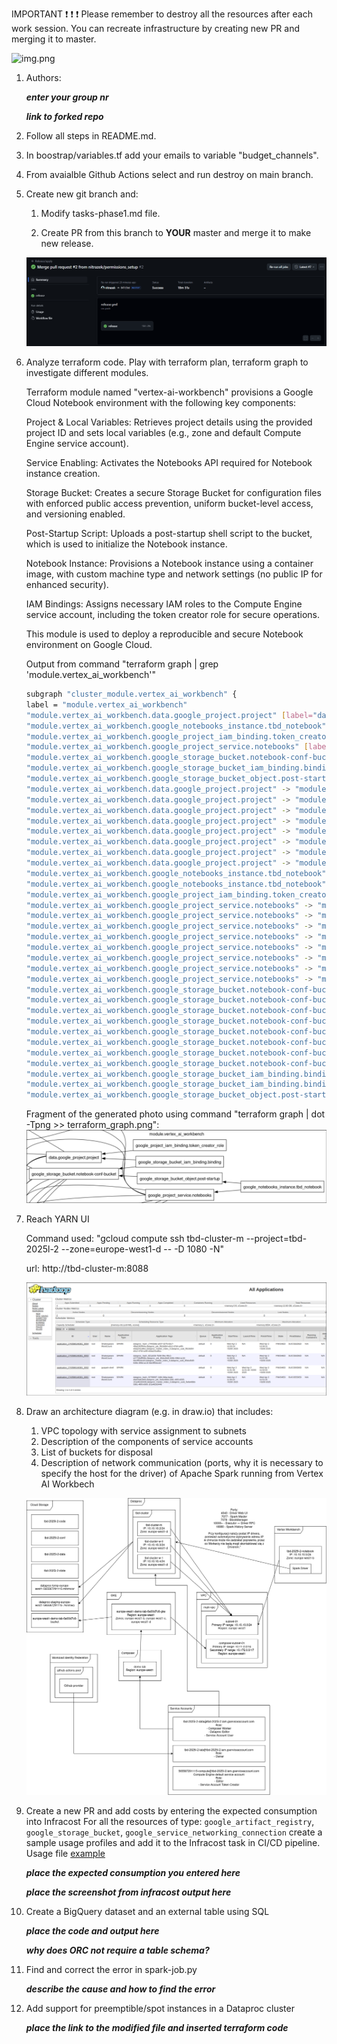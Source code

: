 IMPORTANT ❗ ❗ ❗ Please remember to destroy all the resources after each work session. You can recreate infrastructure by creating new PR and merging it to master.
  
![img.png](doc/figures/destroy.png)

1. Authors:

   ***enter your group nr***

   ***link to forked repo***
   
2. Follow all steps in README.md.

3. In boostrap/variables.tf add your emails to variable "budget_channels".

4. From avaialble Github Actions select and run destroy on main branch.
   
5. Create new git branch and:
    1. Modify tasks-phase1.md file.
    
    2. Create PR from this branch to **YOUR** master and merge it to make new release. 
    
    ![img.png](doc/reports/workflow-succeed.png)


6. Analyze terraform code. Play with terraform plan, terraform graph to investigate different modules.

    Terraform module named "vertex-ai-workbench" provisions a Google Cloud Notebook environment with the following key components:

    Project & Local Variables:
    Retrieves project details using the provided project ID and sets local variables (e.g., zone and default Compute Engine service account).

    Service Enabling:
    Activates the Notebooks API required for Notebook instance creation.

    Storage Bucket:
    Creates a secure Storage Bucket for configuration files with enforced public access prevention, uniform bucket-level access, and versioning enabled.

    Post-Startup Script:
    Uploads a post-startup shell script to the bucket, which is used to initialize the Notebook instance.

    Notebook Instance:
    Provisions a Notebook instance using a container image, with custom machine type and network settings (no public IP for enhanced security).

    IAM Bindings:
    Assigns necessary IAM roles to the Compute Engine service account, including the token creator role for secure operations.

    This module is used to deploy a reproducible and secure Notebook environment on Google Cloud.

    Output from command "terraform graph | grep 'module\.vertex_ai_workbench'"
    ```bash
    subgraph "cluster_module.vertex_ai_workbench" {
    label = "module.vertex_ai_workbench"
    "module.vertex_ai_workbench.data.google_project.project" [label="data.google_project.project"];
    "module.vertex_ai_workbench.google_notebooks_instance.tbd_notebook" [label="google_notebooks_instance.tbd_notebook"];
    "module.vertex_ai_workbench.google_project_iam_binding.token_creator_role" [label="google_project_iam_binding.token_creator_role"];
    "module.vertex_ai_workbench.google_project_service.notebooks" [label="google_project_service.notebooks"];
    "module.vertex_ai_workbench.google_storage_bucket.notebook-conf-bucket" [label="google_storage_bucket.notebook-conf-bucket"];
    "module.vertex_ai_workbench.google_storage_bucket_iam_binding.binding" [label="google_storage_bucket_iam_binding.binding"];
    "module.vertex_ai_workbench.google_storage_bucket_object.post-startup" [label="google_storage_bucket_object.post-startup"];
    "module.vertex_ai_workbench.data.google_project.project" -> "module.jupyter_docker_image.docker_registry_image.jupyterlab";
    "module.vertex_ai_workbench.data.google_project.project" -> "module.vpc.google_compute_firewall.default-internal-allow-all";
    "module.vertex_ai_workbench.data.google_project.project" -> "module.vpc.google_compute_firewall.fw-allow-ingress-from-iap";
    "module.vertex_ai_workbench.data.google_project.project" -> "module.vpc.module.cloud-router.google_compute_router_nat.nats";
    "module.vertex_ai_workbench.data.google_project.project" -> "module.vpc.module.vpc.module.firewall_rules.google_compute_firewall.rules";
    "module.vertex_ai_workbench.data.google_project.project" -> "module.vpc.module.vpc.module.firewall_rules.google_compute_firewall.rules_ingress_egress";
    "module.vertex_ai_workbench.data.google_project.project" -> "module.vpc.module.vpc.module.routes.google_compute_route.route";
    "module.vertex_ai_workbench.data.google_project.project" -> "module.vpc.module.vpc.module.vpc.google_compute_shared_vpc_host_project.shared_vpc_host";
    "module.vertex_ai_workbench.google_notebooks_instance.tbd_notebook" -> "module.vertex_ai_workbench.google_project_service.notebooks";
    "module.vertex_ai_workbench.google_notebooks_instance.tbd_notebook" -> "module.vertex_ai_workbench.google_storage_bucket_object.post-startup";
    "module.vertex_ai_workbench.google_project_iam_binding.token_creator_role" -> "module.vertex_ai_workbench.data.google_project.project";
    "module.vertex_ai_workbench.google_project_service.notebooks" -> "module.jupyter_docker_image.docker_registry_image.jupyterlab";
    "module.vertex_ai_workbench.google_project_service.notebooks" -> "module.vpc.google_compute_firewall.default-internal-allow-all";
    "module.vertex_ai_workbench.google_project_service.notebooks" -> "module.vpc.google_compute_firewall.fw-allow-ingress-from-iap";
    "module.vertex_ai_workbench.google_project_service.notebooks" -> "module.vpc.module.cloud-router.google_compute_router_nat.nats";
    "module.vertex_ai_workbench.google_project_service.notebooks" -> "module.vpc.module.vpc.module.firewall_rules.google_compute_firewall.rules";
    "module.vertex_ai_workbench.google_project_service.notebooks" -> "module.vpc.module.vpc.module.firewall_rules.google_compute_firewall.rules_ingress_egress";
    "module.vertex_ai_workbench.google_project_service.notebooks" -> "module.vpc.module.vpc.module.routes.google_compute_route.route";
    "module.vertex_ai_workbench.google_project_service.notebooks" -> "module.vpc.module.vpc.module.vpc.google_compute_shared_vpc_host_project.shared_vpc_host";
    "module.vertex_ai_workbench.google_storage_bucket.notebook-conf-bucket" -> "module.jupyter_docker_image.docker_registry_image.jupyterlab";
    "module.vertex_ai_workbench.google_storage_bucket.notebook-conf-bucket" -> "module.vpc.google_compute_firewall.default-internal-allow-all";
    "module.vertex_ai_workbench.google_storage_bucket.notebook-conf-bucket" -> "module.vpc.google_compute_firewall.fw-allow-ingress-from-iap";
    "module.vertex_ai_workbench.google_storage_bucket.notebook-conf-bucket" -> "module.vpc.module.cloud-router.google_compute_router_nat.nats";
    "module.vertex_ai_workbench.google_storage_bucket.notebook-conf-bucket" -> "module.vpc.module.vpc.module.firewall_rules.google_compute_firewall.rules";
    "module.vertex_ai_workbench.google_storage_bucket.notebook-conf-bucket" -> "module.vpc.module.vpc.module.firewall_rules.google_compute_firewall.rules_ingress_egress";
    "module.vertex_ai_workbench.google_storage_bucket.notebook-conf-bucket" -> "module.vpc.module.vpc.module.routes.google_compute_route.route";
    "module.vertex_ai_workbench.google_storage_bucket.notebook-conf-bucket" -> "module.vpc.module.vpc.module.vpc.google_compute_shared_vpc_host_project.shared_vpc_host";
    "module.vertex_ai_workbench.google_storage_bucket_iam_binding.binding" -> "module.vertex_ai_workbench.data.google_project.project";
    "module.vertex_ai_workbench.google_storage_bucket_iam_binding.binding" -> "module.vertex_ai_workbench.google_storage_bucket.notebook-conf-bucket";
    "module.vertex_ai_workbench.google_storage_bucket_object.post-startup" -> "module.vertex_ai_workbench.google_storage_bucket.notebook-conf-bucket";
    ```

    Fragment of the generated photo using command "terraform graph | dot -Tpng >> terraform_graph.png":
    ![img.png](doc/reports/vertex-graph.png)

7. Reach YARN UI

    Command used: "gcloud compute ssh tbd-cluster-m --project=tbd-2025l-2 --zone=europe-west1-d -- -D 1080 -N"

    url: http://tbd-cluster-m:8088

    ![img.png](doc/reports/yarn-ui.png)
   
8. Draw an architecture diagram (e.g. in draw.io) that includes:
    1. VPC topology with service assignment to subnets
    2. Description of the components of service accounts
    3. List of buckets for disposal
    4. Description of network communication (ports, why it is necessary to specify the host for the driver) of Apache Spark running from Vertex AI Workbech
  
    ![img.png](doc/reports/diagram.png)

9. Create a new PR and add costs by entering the expected consumption into Infracost
For all the resources of type: `google_artifact_registry`, `google_storage_bucket`, `google_service_networking_connection`
create a sample usage profiles and add it to the Infracost task in CI/CD pipeline. Usage file [example](https://github.com/infracost/infracost/blob/master/infracost-usage-example.yml) 

   ***place the expected consumption you entered here***

   ***place the screenshot from infracost output here***

10. Create a BigQuery dataset and an external table using SQL
    
    ***place the code and output here***
   
    ***why does ORC not require a table schema?***

11. Find and correct the error in spark-job.py

    ***describe the cause and how to find the error***

12. Add support for preemptible/spot instances in a Dataproc cluster

    ***place the link to the modified file and inserted terraform code***
    
    
